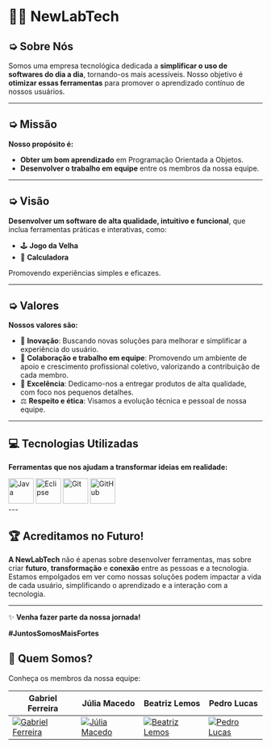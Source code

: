 # 🧑‍💻 **NewLabTech** 

## ➭ Sobre Nós

Somos uma empresa tecnológica dedicada a **simplificar o uso de softwares do dia a dia**, tornando-os mais acessíveis. Nosso objetivo é **otimizar essas ferramentas** para promover o aprendizado contínuo de nossos usuários.

---

## ➭ Missão

**Nosso propósito é:**

- **Obter um bom aprendizado** em Programação Orientada a Objetos.
- **Desenvolver o trabalho em equipe** entre os membros da nossa equipe.

---

## ➭ Visão

**Desenvolver um software de alta qualidade, intuitivo e funcional**, que inclua ferramentas práticas e interativas, como:
- 🕹️ **Jogo da Velha**
- 🧮 **Calculadora**

Promovendo experiências simples e eficazes.

---

## ➭ Valores

**Nossos valores são:**

- 🌟 **Inovação**: Buscando novas soluções para melhorar e simplificar a experiência do usuário.
- 🤝 **Colaboração e trabalho em equipe**: Promovendo um ambiente de apoio e crescimento profissional coletivo, valorizando a contribuição de cada membro.
- 🏅 **Excelência**: Dedicamo-nos a entregar produtos de alta qualidade, com foco nos pequenos detalhes.
- ⚖️ **Respeito e ética**: Visamos a evolução técnica e pessoal de nossa equipe.

---

## 💻 **Tecnologias Utilizadas**

**Ferramentas que nos ajudam a transformar ideias em realidade:**

<div>
  <img width="50" src="https://cdn.jsdelivr.net/gh/devicons/devicon@latest/icons/java/java-original.svg" alt="Java"/>
  <img width="50" src="https://cdn.jsdelivr.net/gh/devicons/devicon@latest/icons/eclipse/eclipse-original.svg" alt="Eclipse"/>
  <img width="50" src="https://cdn.jsdelivr.net/gh/devicons/devicon@latest/icons/git/git-original.svg" alt="Git"/>
  <img width="50" src="https://cdn.jsdelivr.net/gh/devicons/devicon@latest/icons/github/github-original.svg" alt="GitHub"/>
</div>
---


## 🏆 **Acreditamos no Futuro!**

**A NewLabTech** não é apenas sobre desenvolver ferramentas, mas sobre criar **futuro**, **transformação** e **conexão** entre as pessoas e a tecnologia. Estamos empolgados em ver como nossas soluções podem impactar a vida de cada usuário, simplificando o aprendizado e a interação com a tecnologia.

---

✨ **Venha fazer parte da nossa jornada!**

**#JuntosSomosMaisFortes**

## 👥 Quem Somos?

Conheça os membros da nossa equipe:

| **Gabriel Ferreira** | **Júlia Macedo** | **Beatriz Lemos** | **Pedro Lucas** |
|---|---|---|---|
| [![Gabriel Ferreira](https://avatars.githubusercontent.com/Gabrielzab?s=300)](https://github.com/Gabrielzab) | [![Júlia Macedo](https://avatars.githubusercontent.com/juliamacedo63?s=140)](https://github.com/juliamacedo63) | [![Beatriz Lemos](https://avatars.githubusercontent.com/BeatrizLemoss?s=140)](https://github.com/BeatrizLemoss) | [![Pedro Lucas](https://avatars.githubusercontent.com/pedro-2603?s=140)](https://github.com/pedro-2603) |

